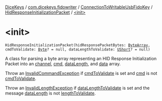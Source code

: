 [DiceKeys](../../../index.md) / [com.dicekeys.fidowriter](../../index.md) / [ConnectionToWritableUsbFidoKey](../index.md) / [HidResponseInitializationPacket](index.md) / [&lt;init&gt;](./-init-.md)

# &lt;init&gt;

`HidResponseInitializationPacket(hidResponsePacketBytes: `[`ByteArray`](https://kotlinlang.org/api/latest/jvm/stdlib/kotlin/-byte-array/index.html)`, cmdToValidate: `[`Byte`](https://kotlinlang.org/api/latest/jvm/stdlib/kotlin/-byte/index.html)`? = null, dataLengthToValidate: `[`UShort`](https://kotlinlang.org/api/latest/jvm/stdlib/kotlin/-u-short/index.html)`? = null)`

A class for parsing a byte array representing an
HID Response Initialization Packet into an
[channel](channel.md), [cmd](cmd.md), [dataLength](data-length.md), and [data](data.md) array.

Throw an [InvalidCommandException](-invalid-command-exception/index.md) if [cmdToValidate](#) is set and
[cmd](cmd.md) is not [cmdToValidate](#).

Throw an [InvalidLengthException](-invalid-length-exception/index.md) if [dataLengthToValidate](#) is set and
the message [dataLength](data-length.md) is not [lengthToValidate](#).

